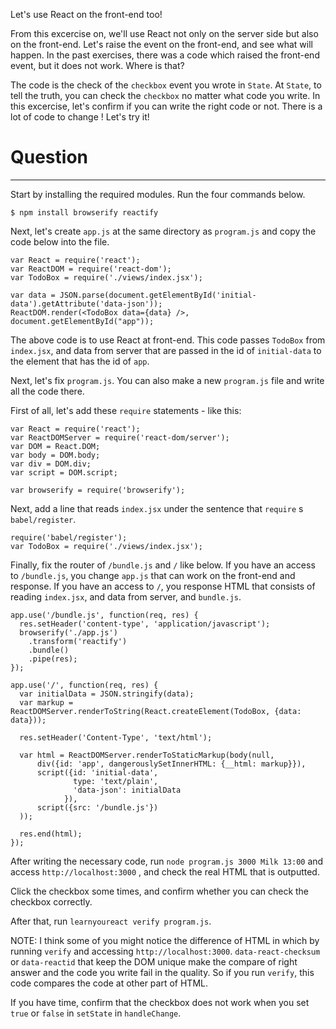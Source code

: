 Let's use React on the front-end too!

From this excercise on, we'll use React not only on the server side but also on the front-end.
Let's raise the event on the front-end, and see what will happen.
In the past exercises, there was a code which raised the front-end event, but it does not work. Where is that?

The code is the check of the `checkbox` event you wrote in `State`.
At `State`, to tell the truth, you can check the `checkbox` no matter what code you write.
In this excercise, let's confirm if you can write the right code or not.
There is a lot of code to change !
Let's try it!

# Question
---

Start by installing the required modules. Run the four commands below.

```
$ npm install browserify reactify
```

Next, let's create `app.js` at the same directory as `program.js` and copy the code below into the file.

```
var React = require('react');
var ReactDOM = require('react-dom');
var TodoBox = require('./views/index.jsx');

var data = JSON.parse(document.getElementById('initial-data').getAttribute('data-json'));
ReactDOM.render(<TodoBox data={data} />, document.getElementById("app"));
```

The above code is to use React at front-end. This code passes `TodoBox`  from `index.jsx`, and data from server that are passed in the id of `initial-data` to the element that has the id of `app`.

Next, let's fix `program.js`.
You can also make a new `program.js` file and write all the code there.

First of all, let's add these `require` statements - like this:

```
var React = require('react');
var ReactDOMServer = require('react-dom/server');
var DOM = React.DOM;
var body = DOM.body;
var div = DOM.div;
var script = DOM.script;

var browserify = require('browserify');
```

Next, add a line that reads `index.jsx` under the sentence that `require` s `babel/register`.

```
require('babel/register');
var TodoBox = require('./views/index.jsx');
```

Finally, fix the router of `/bundle.js` and `/` like below.
If you have an access to `/bundle.js`, you change `app.js` that can work on the front-end and response.
If you have an access to `/`, you response HTML that consists of reading `index.jsx`, and data from server, and `bundle.js`.

```
app.use('/bundle.js', function(req, res) {
  res.setHeader('content-type', 'application/javascript');
  browserify('./app.js')
    .transform('reactify')
    .bundle()
    .pipe(res);
});

app.use('/', function(req, res) {
  var initialData = JSON.stringify(data);
  var markup = ReactDOMServer.renderToString(React.createElement(TodoBox, {data: data}));

  res.setHeader('Content-Type', 'text/html');

  var html = ReactDOMServer.renderToStaticMarkup(body(null,
      div({id: 'app', dangerouslySetInnerHTML: {__html: markup}}),
      script({id: 'initial-data',
              type: 'text/plain',
              'data-json': initialData
            }),
      script({src: '/bundle.js'})
  ));

  res.end(html);
});
```

After writing the necessary code, run `node program.js 3000 Milk 13:00` and access `http://localhost:3000` , and check the real HTML that is outputted.

Click the checkbox some times, and confirm whether you can check the checkbox correctly.

After that, run `learnyoureact verify program.js`.

NOTE: I think some of you might notice  the difference of HTML in which by running `verify` and accessing `http://localhost:3000`.
`data-react-checksum` or  `data-reactid` that keep the DOM unique make the compare of right answer and the code you write fail in the quality.
So if you run `verify`, this code compares the code at other part of HTML.

If you have time, confirm that the checkbox does not work when you set `true` or `false` in `setState` in `handleChange`.
